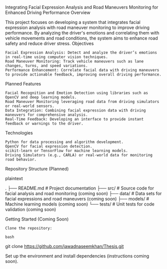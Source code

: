 Integrating Facial Expression Analysis and Road Maneuvers Monitoring for Enhanced Driving Performance
Overview

This project focuses on developing a system that integrates facial expression analysis with road maneuver monitoring to improve driving performance. By analyzing the driver's emotions and correlating them with vehicle movements and road conditions, the system aims to enhance road safety and reduce driver stress.
Objectives

    Facial Expression Analysis: Detect and analyze the driver’s emotions in real-time using computer vision techniques.
    Road Maneuver Monitoring: Track vehicle maneuvers such as lane changes, turns, and speed variations.
    Performance Enhancement: Correlate facial data with driving maneuvers to provide actionable feedback, improving overall driving performance.

Planned Features

    Facial Recognition and Emotion Detection using libraries such as OpenCV and deep learning models.
    Road Maneuver Monitoring leveraging road data from driving simulators or real-world sensors.
    Data Integration: Combining facial expression data with driving maneuvers for comprehensive analysis.
    Real-Time Feedback: Developing an interface to provide instant feedback or warnings to the driver.

Technologies

    Python for data processing and algorithm development.
    OpenCV for facial expression detection.
    scikit-learn or TensorFlow for machine learning models.
    Driving Simulators (e.g., CARLA) or real-world data for monitoring road behavior.

Repository Structure (Planned)

plaintext

.
├── README.md              # Project documentation
├── src/                   # Source code for facial analysis and road monitoring (coming soon)
├── data/                  # Data sets for facial expressions and road maneuvers (coming soon)
├── models/                # Machine learning models (coming soon)
└── tests/                 # Unit tests for code validation (coming soon)

Getting Started (Coming Soon)

    Clone the repository:

    bash

git clone https://github.com/jawadnaseemkhan/Thesis.git

Set up the environment and install dependencies (instructions coming soon).
